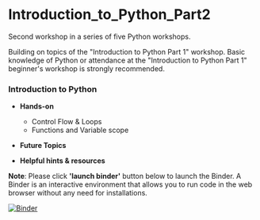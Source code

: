 # Introduction_to_Python_Part2
Second workshop in a series of five Python workshops.

Building on topics of the "Introduction to Python Part 1" workshop. Basic knowledge of Python or attendance at the "Introduction to Python Part 1" beginner's workshop is strongly recommended.

### Introduction to Python

* **Hands-on**
  * Control Flow & Loops
  * Functions and Variable scope

* **Future Topics**<br>

* **Helpful hints & resources**

**Note**: Please click **'launch binder'** button below to launch the Binder. A Binder is an interactive environment that allows you to run code in the web browser without any need for installations.


[![Binder](https://mybinder.org/badge_logo.svg)](https://mybinder.org/v2/gh/CEASLIBRARY/Introduction_to_Python_Part2.git/master)

